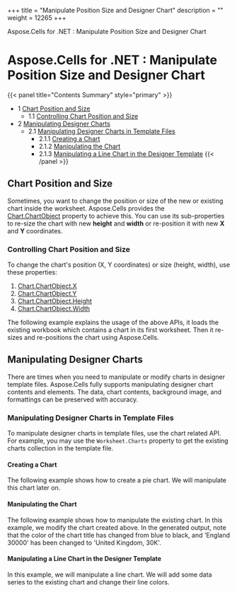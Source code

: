 +++
title = "Manipulate Position Size and Designer Chart" 
description = "" 
weight = 12265 
+++

Aspose.Cells for .NET : Manipulate Position Size and Designer Chart  

# Aspose.Cells for .NET : Manipulate Position Size and Designer Chart


{{< panel title="Contents Summary" style="primary" >}}
*   1 [Chart Position and Size](#ManipulatePositionSizeandDesignerChart-ChartPositionandSize)
    *   1.1 [Controlling Chart Position and Size](#ManipulatePositionSizeandDesignerChart-ControllingChartPositionandSize)
*   2 [Manipulating Designer Charts](#ManipulatePositionSizeandDesignerChart-ManipulatingDesignerCharts)
    *   2.1 [Manipulating Designer Charts in Template Files](#ManipulatePositionSizeandDesignerChart-ManipulatingDesignerChartsinTemplateFiles)
        *   2.1.1 [Creating a Chart](#ManipulatePositionSizeandDesignerChart-CreatingaChart)
        *   2.1.2 [Manipulating the Chart](#ManipulatePositionSizeandDesignerChart-ManipulatingtheChart)
        *   2.1.3 [Manipulating a Line Chart in the Designer Template](#ManipulatePositionSizeandDesignerChart-ManipulatingaLineChartintheDesignerTemplate)
{{< /panel >}}
 

## Chart Position and Size

Sometimes, you want to change the position or size of the new or existing chart inside the worksheet. Aspose.Cells provides the [Chart.ChartObject](https://apireference.aspose.com/cells/net/aspose.cells.charts/chart/properties/chartobject) property to achieve this. You can use its sub-properties to re-size the chart with new **height** and **width** or re-position it with new **X** and **Y** coordinates.

### Controlling Chart Position and Size

To change the chart's position (X, Y coordinates) or size (height, width), use these properties:

1.  [Chart.ChartObject.X](https://apireference.aspose.com/cells/net/aspose.cells.drawing/shape/properties/x)
2.  [Chart.ChartObject.Y](https://apireference.aspose.com/cells/net/aspose.cells.drawing/shape/properties/y)
3.  [Chart.ChartObject.Height](https://apireference.aspose.com/cells/net/aspose.cells.drawing/shape/properties/height)
4.  [Chart.ChartObject.Width](https://apireference.aspose.com/cells/net/aspose.cells.drawing/shape/properties/width)

The following example explains the usage of the above APIs, it loads the existing workbook which contains a chart in its first worksheet. Then it re-sizes and re-positions the chart using Aspose.Cells.

## Manipulating Designer Charts

There are times when you need to manipulate or modify charts in designer template files. Aspose.Cells fully supports manipulating designer chart contents and elements. The data, chart contents, background image, and formattings can be preserved with accuracy.

### Manipulating Designer Charts in Template Files

To manipulate designer charts in template files, use the chart related API. For example, you may use the `Worksheet.Charts` property to get the existing charts collection in the template file.

#### Creating a Chart

The following example shows how to create a pie chart. We will manipulate this chart later on.

#### Manipulating the Chart

The following example shows how to manipulate the existing chart. In this example, we modify the chart created above. In the generated output, note that the color of the chart title has changed from blue to black, and 'England 30000' has been changed to 'United Kingdom, 30K'.

#### Manipulating a Line Chart in the Designer Template

In this example, we will manipulate a line chart. We will add some data series to the existing chart and change their line colors.

